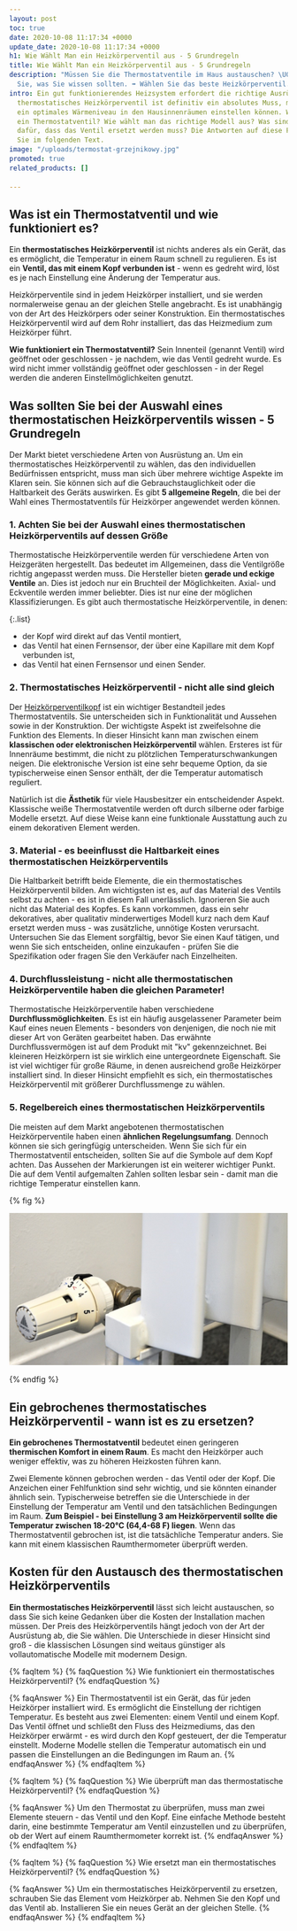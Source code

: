 ```yaml
---
layout: post
toc: true
date: 2020-10-08 11:17:34 +0000
update_date: 2020-10-08 11:17:34 +0000
h1: Wie Wählt Man ein Heizkörperventil aus - 5 Grundregeln
title: Wie Wählt Man ein Heizkörperventil aus - 5 Grundregeln
description: "Müssen Sie die Thermostatventile im Haus austauschen? \U0001F3E0 Prüfen
  Sie, was Sie wissen sollten. ➡️ Wählen Sie das beste Heizkörperventil."
intro: Ein gut funktionierendes Heizsystem erfordert die richtige Ausrüstung. Ein
  thermostatisches Heizkörperventil ist definitiv ein absolutes Muss, mit dem Sie
  ein optimales Wärmeniveau in den Hausinnenräumen einstellen können. Wie funktioniert
  ein Thermostatventil? Wie wählt man das richtige Modell aus? Was sind die Anzeichen
  dafür, dass das Ventil ersetzt werden muss? Die Antworten auf diese Fragen finden
  Sie im folgenden Text.
image: "/uploads/termostat-grzejnikowy.jpg"
promoted: true
related_products: []

---
```

## Was ist ein Thermostatventil und wie funktioniert es?

Ein **thermostatisches Heizkörperventil** ist nichts anderes als ein Gerät, das es ermöglicht, die Temperatur in einem Raum schnell zu regulieren. Es ist ein **Ventil, das mit einem Kopf verbunden ist** - wenn es gedreht wird, löst es je nach Einstellung eine Änderung der Temperatur aus.

Heizkörperventile sind in jedem Heizkörper installiert, und sie werden normalerweise genau an der gleichen Stelle angebracht. Es ist unabhängig von der Art des Heizkörpers oder seiner Konstruktion. Ein thermostatisches Heizkörperventil wird auf dem Rohr installiert, das das Heizmedium zum Heizkörper führt.

**Wie funktioniert ein Thermostatventil?** Sein Innenteil (genannt Ventil) wird geöffnet oder geschlossen - je nachdem, wie das Ventil gedreht wurde. Es wird nicht immer vollständig geöffnet oder geschlossen - in der Regel werden die anderen Einstellmöglichkeiten genutzt.

## Was sollten Sie bei der Auswahl eines thermostatischen Heizkörperventils wissen - 5 Grundregeln

Der Markt bietet verschiedene Arten von Ausrüstung an. Um ein thermostatisches Heizkörperventil zu wählen, das den individuellen Bedürfnissen entspricht, muss man sich über mehrere wichtige Aspekte im Klaren sein. Sie können sich auf die Gebrauchstauglichkeit oder die Haltbarkeit des Geräts auswirken. Es gibt **5 allgemeine Regeln**, die bei der Wahl eines Thermostatventils für Heizkörper angewendet werden können.

### 1. Achten Sie bei der Auswahl eines thermostatischen Heizkörperventils auf dessen Größe

Thermostatische Heizkörperventile werden für verschiedene Arten von Heizgeräten hergestellt. Das bedeutet im Allgemeinen, dass die Ventilgröße richtig angepasst werden muss. Die Hersteller bieten **gerade und eckige Ventile** an. Dies ist jedoch nur ein Bruchteil der Möglichkeiten. Axial- und Eckventile werden immer beliebter. Dies ist nur eine der möglichen Klassifizierungen. Es gibt auch thermostatische Heizkörperventile, in denen:

{:.list}

* der Kopf wird direkt auf das Ventil montiert,
* das Ventil hat einen Fernsensor, der über eine Kapillare mit dem Kopf verbunden ist,
* das Ventil hat einen Fernsensor und einen Sender.

### 2. Thermostatisches Heizkörperventil - nicht alle sind gleich

Der [Heizkörperventilkopf]() ist ein wichtiger Bestandteil jedes Thermostatventils. Sie unterscheiden sich in Funktionalität und Aussehen sowie in der Konstruktion. Der wichtigste Aspekt ist zweifelsohne die Funktion des Elements. In dieser Hinsicht kann man zwischen einem **klassischen oder elektronischen Heizkörperventil** wählen. Ersteres ist für Innenräume bestimmt, die nicht zu plötzlichen Temperaturschwankungen neigen. Die elektronische Version ist eine sehr bequeme Option, da sie typischerweise einen Sensor enthält, der die Temperatur automatisch reguliert.

Natürlich ist die **Ästhetik** für viele Hausbesitzer ein entscheidender Aspekt. Klassische weiße Thermostatventile werden oft durch silberne oder farbige Modelle ersetzt. Auf diese Weise kann eine funktionale Ausstattung auch zu einem dekorativen Element werden.

### 3. Material - es beeinflusst die Haltbarkeit eines thermostatischen Heizkörperventils

Die Haltbarkeit betrifft beide Elemente, die ein thermostatisches Heizkörperventil bilden. Am wichtigsten ist es, auf das Material des Ventils selbst zu achten - es ist in diesem Fall unerlässlich. Ignorieren Sie auch nicht das Material des Kopfes. Es kann vorkommen, dass ein sehr dekoratives, aber qualitativ minderwertiges Modell kurz nach dem Kauf ersetzt werden muss - was zusätzliche, unnötige Kosten verursacht. Untersuchen Sie das Element sorgfältig, bevor Sie einen Kauf tätigen, und wenn Sie sich entscheiden, online einzukaufen - prüfen Sie die Spezifikation oder fragen Sie den Verkäufer nach Einzelheiten.

### 4. Durchflussleistung - nicht alle thermostatischen Heizkörperventile haben die gleichen Parameter!

Thermostatische Heizkörperventile haben verschiedene **Durchflussmöglichkeiten**. Es ist ein häufig ausgelassener Parameter beim Kauf eines neuen Elements - besonders von denjenigen, die noch nie mit dieser Art von Geräten gearbeitet haben. Das erwähnte Durchflussvermögen ist auf dem Produkt mit "kv" gekennzeichnet. Bei kleineren Heizkörpern ist sie wirklich eine untergeordnete Eigenschaft. Sie ist viel wichtiger für große Räume, in denen ausreichend große Heizkörper installiert sind. In dieser Hinsicht empfiehlt es sich, ein thermostatisches Heizkörperventil mit größerer Durchflussmenge zu wählen.

### 5. Regelbereich eines thermostatischen Heizkörperventils

Die meisten auf dem Markt angebotenen thermostatischen Heizkörperventile haben einen **ähnlichen Regelungsumfang**. Dennoch können sie sich geringfügig unterscheiden. Wenn Sie sich für ein Thermostatventil entscheiden, sollten Sie auf die Symbole auf dem Kopf achten. Das Aussehen der Markierungen ist ein weiterer wichtiger Punkt. Die auf dem Ventil aufgemalten Zahlen sollten lesbar sein - damit man die richtige Temperatur einstellen kann.

{% fig %}

![Regelbereich eines thermostatischen Heizkörperventils](/uploads/termostat-grzejnikowy-1.jpg "Regelbereich eines thermostatischen Heizkörperventils")

{% endfig %}

## Ein gebrochenes thermostatisches Heizkörperventil - wann ist es zu ersetzen?

**Ein gebrochenes Thermostatventil** bedeutet einen geringeren **thermischen Komfort in einem Raum**. Es macht den Heizkörper auch weniger effektiv, was zu höheren Heizkosten führen kann.

Zwei Elemente können gebrochen werden - das Ventil oder der Kopf. Die Anzeichen einer Fehlfunktion sind sehr wichtig, und sie könnten einander ähnlich sein. Typischerweise betreffen sie die Unterschiede in der Einstellung der Temperatur am Ventil und den tatsächlichen Bedingungen im Raum. **Zum Beispiel - bei Einstellung 3 am Heizkörperventil sollte die Temperatur zwischen 18-20°C (64,4-68 F) liegen**. Wenn das Thermostatventil gebrochen ist, ist die tatsächliche Temperatur anders. Sie kann mit einem klassischen Raumthermometer überprüft werden.

## Kosten für den Austausch des thermostatischen Heizkörperventils

**Ein thermostatisches Heizkörperventil** lässt sich leicht austauschen, so dass Sie sich keine Gedanken über die Kosten der Installation machen müssen. Der Preis des Heizkörperventils hängt jedoch von der Art der Ausrüstung ab, die Sie wählen. Die Unterschiede in dieser Hinsicht sind groß - die klassischen Lösungen sind weitaus günstiger als vollautomatische Modelle mit modernem Design.

{% faqItem %}
{% faqQuestion %}
Wie funktioniert ein thermostatisches Heizkörperventil?
{% endfaqQuestion %}

{% faqAnswer %}
Ein Thermostatventil ist ein Gerät, das für jeden Heizkörper installiert wird. Es ermöglicht die Einstellung der richtigen Temperatur. Es besteht aus zwei Elementen: einem Ventil und einem Kopf. Das Ventil öffnet und schließt den Fluss des Heizmediums, das den Heizkörper erwärmt - es wird durch den Kopf gesteuert, der die Temperatur einstellt. Moderne Modelle stellen die Temperatur automatisch ein und passen die Einstellungen an die Bedingungen im Raum an.
{% endfaqAnswer %}
{% endfaqItem %}

{% faqItem %}
{% faqQuestion %}
Wie überprüft man das thermostatische Heizkörperventil?
{% endfaqQuestion %}

{% faqAnswer %}
Um den Thermostat zu überprüfen, muss man zwei Elemente steuern - das Ventil und den Kopf. Eine einfache Methode besteht darin, eine bestimmte Temperatur am Ventil einzustellen und zu überprüfen, ob der Wert auf einem Raumthermometer korrekt ist.
{% endfaqAnswer %}
{% endfaqItem %}

{% faqItem %}
{% faqQuestion %}
Wie ersetzt man ein thermostatisches Heizkörperventil?
{% endfaqQuestion %}

{% faqAnswer %}
Um ein thermostatisches Heizkörperventil zu ersetzen, schrauben Sie das Element vom Heizkörper ab. Nehmen Sie den Kopf und das Ventil ab. Installieren Sie ein neues Gerät an der gleichen Stelle.
{% endfaqAnswer %}
{% endfaqItem %}